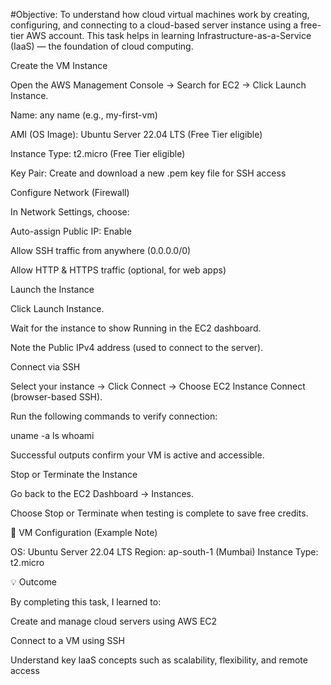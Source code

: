#Objective: To understand how cloud virtual machines work by creating, configuring, and connecting to a cloud-based server instance using a free-tier AWS account.
This task helps in learning Infrastructure-as-a-Service (IaaS) — the foundation of cloud computing.   

Create the VM Instance

Open the AWS Management Console → Search for EC2 → Click Launch Instance.

Name: any name (e.g., my-first-vm)

AMI (OS Image): Ubuntu Server 22.04 LTS (Free Tier eligible)

Instance Type: t2.micro (Free Tier eligible)

Key Pair: Create and download a new .pem key file for SSH access

Configure Network (Firewall)

In Network Settings, choose:

Auto-assign Public IP: Enable

Allow SSH traffic from anywhere (0.0.0.0/0)

Allow HTTP & HTTPS traffic (optional, for web apps)

Launch the Instance

Click Launch Instance.

Wait for the instance to show Running in the EC2 dashboard.

Note the Public IPv4 address (used to connect to the server).

Connect via SSH

Select your instance → Click Connect → Choose EC2 Instance Connect (browser-based SSH).

Run the following commands to verify connection:

uname -a
ls
whoami


Successful outputs confirm your VM is active and accessible.

Stop or Terminate the Instance

Go back to the EC2 Dashboard → Instances.

Choose Stop or Terminate when testing is complete to save free credits.

🧩 VM Configuration (Example Note)

OS: Ubuntu Server 22.04 LTS
Region: ap-south-1 (Mumbai)
Instance Type: t2.micro

💡 Outcome

By completing this task, I learned to:

Create and manage cloud servers using AWS EC2

Connect to a VM using SSH

Understand key IaaS concepts such as scalability, flexibility, and remote access
